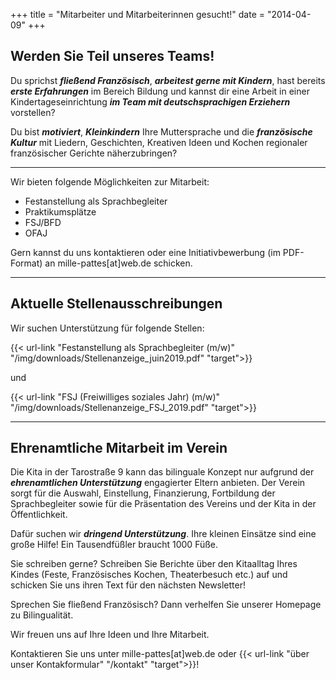 +++
title = "Mitarbeiter und Mitarbeiterinnen gesucht!"
date = "2014-04-09"
+++



## Werden Sie Teil unseres Teams!




Du sprichst **_fließend Französisch_**, 
**_arbeitest gerne mit Kindern_**, 
hast bereits **_erste Erfahrungen_** im Bereich Bildung und
kannst dir eine Arbeit in einer Kindertageseinrichtung **_im Team mit deutschsprachigen Erziehern_** vorstellen? 


Du bist **_motiviert_**, **_Kleinkindern_** Ihre Muttersprache und die **_französische Kultur_** mit 
Liedern, Geschichten, Kreativen Ideen und Kochen regionaler französischer Gerichte 
näherzubringen?

---

Wir bieten folgende Möglichkeiten zur Mitarbeit: 

- Festanstellung als Sprachbegleiter
- Praktikumsplätze
- FSJ/BFD
- OFAJ

 

Gern kannst du uns kontaktieren oder eine Initiativbewerbung (im PDF-Format) an mille-pattes[at]web.de schicken.


***


## Aktuelle Stellenausschreibungen

<!---Unser Team ist zur Zeit komplett.--->


Wir suchen Unterstützung für folgende Stellen:

{{< url-link "Festanstellung als Sprachbegleiter (m/w)" "/img/downloads/Stellenanzeige_juin2019.pdf" "target">}}

und

{{< url-link "FSJ (Freiwilliges soziales Jahr) (m/w)" "/img/downloads/Stellenanzeige_FSJ_2019.pdf" "target">}}


***







## Ehrenamtliche Mitarbeit im Verein



Die Kita in der Tarostraße 9 kann das bilinguale Konzept nur aufgrund der **_ehrenamtlichen Unterstützung_** engagierter 
Eltern anbieten. Der Verein sorgt für die Auswahl, Einstellung, Finanzierung, Fortbildung der Sprachbegleiter sowie 
für die Präsentation des Vereins und der Kita in der Öffentlichkeit.

 

Dafür suchen wir **_dringend Unterstützung_**. Ihre kleinen Einsätze sind eine große Hilfe! Ein Tausendfüßler braucht 1000 Füße.

 

Sie schreiben gerne? Schreiben Sie Berichte über den Kitaalltag Ihres Kindes (Feste, Französisches Kochen, Theaterbesuch etc.) 
auf und schicken Sie uns ihren Text für den nächsten Newsletter!

 

Sprechen Sie fließend Französisch? Dann verhelfen Sie unserer Homepage zu Bilingualität.

 

Wir freuen uns auf Ihre Ideen und Ihre Mitarbeit.

 

Kontaktieren Sie uns unter mille-pattes[at]web.de oder {{< url-link "über unser Kontakformular" "/kontakt" "target">}}!
